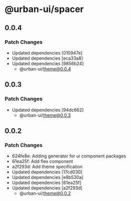 # @urban-ui/spacer

## 0.0.4

### Patch Changes

- Updated dependencies [010947e]
- Updated dependencies [eca33a8]
- Updated dependencies [9856b24]
  - @urban-ui/theme@0.0.4

## 0.0.3

### Patch Changes

- Updated dependencies [94dc662]
  - @urban-ui/theme@0.0.3

## 0.0.2

### Patch Changes

- 624fe8e: Adding generator for ui component packages
- 61ea25f: Add flex component
- a2f293d: Add theme specification
- Updated dependencies [17cd030]
- Updated dependencies [e8b530a]
- Updated dependencies [61ea25f]
- Updated dependencies [a2f293d]
  - @urban-ui/theme@0.0.2
